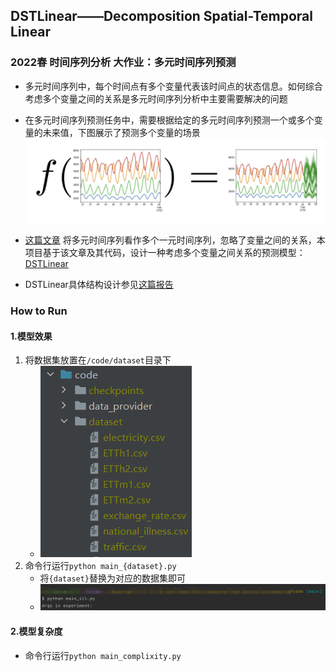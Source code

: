 ## DSTLinear——Decomposition Spatial-Temporal Linear

### 2022春 时间序列分析 大作业：多元时间序列预测

* 多元时间序列中，每个时间点有多个变量代表该时间点的状态信息。如何综合考虑多个变量之间的关系是多元时间序列分析中主要需要解决的问题
* 在多元时间序列预测任务中，需要根据给定的多元时间序列预测一个或多个变量的未来值，下图展示了预测多个变量的场景
  ![img.png](image/img3.png)

* [这篇文章](https://arxiv.org/pdf/2205.13504.pdf)
  将多元时间序列看作多个一元时间序列，忽略了变量之间的关系，本项目基于该文章及其代码，设计一种考虑多个变量之间关系的预测模型：[DSTLinear](code/models/DSTLinear.py)
* DSTLinear具体结构设计参见[这篇报告](DSTLinear.pdf)

### How to Run

#### 1.模型效果

1. 将数据集放置在`/code/dataset`目录下
    * ![img.png](image/img.png)
2. 命令行运行`python main_{dataset}.py`
    * 将`{dataset}`替换为对应的数据集即可
    * ![img.png](image/img1.png)

#### 2.模型复杂度

* 命令行运行`python main_complixity.py`